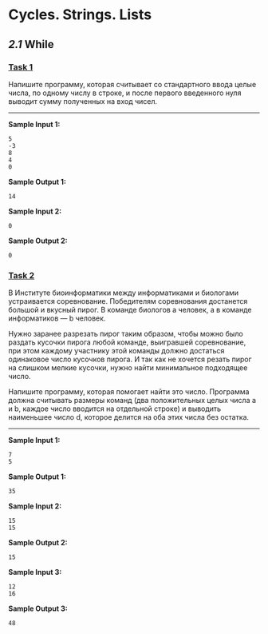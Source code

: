 # Cycles. Strings. Lists
## _2.1_ While
### [Task 1](https://github.com/segadron/stepik/blob/master/python_2/while_1.py)
Напишите программу, которая считывает со стандартного ввода целые числа, по одному числу в строке, и после первого введенного нуля выводит сумму полученных на вход чисел.
___
**Sample Input 1:**

    5
    -3
    8
    4
    0
**Sample Output 1:**

    14
**Sample Input 2:**

    0
**Sample Output 2:**

    0
### [Task 2](https://github.com/segadron/stepik/blob/master/python_1/while_2.py)
В Институте биоинформатики между информатиками и биологами устраивается соревнование. Победителям соревнования достанется большой и вкусный пирог. В команде биологов a человек, а в команде информатиков — b человек.

Нужно заранее разрезать пирог таким образом, чтобы можно было раздать кусочки пирога любой команде, выигравшей соревнование, при этом каждому участнику этой команды должно достаться одинаковое число кусочков пирога. И так как не хочется резать пирог на слишком мелкие кусочки, нужно найти минимальное подходящее число.

Напишите программу, которая помогает найти это число. 
Программа должна считывать размеры команд (два положительных целых числа a и b, каждое число вводится на отдельной строке) и выводить наименьшее число d, которое делится на оба этих числа без остатка.
___
**Sample Input 1:**

    7
    5
**Sample Output 1:**

    35
**Sample Input 2:**

    15
    15
**Sample Output 2:**

    15
**Sample Input 3:**

    12
    16
**Sample Output 3:**

    48